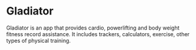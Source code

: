# Gladiator
Gladiator is an app that provides cardio, powerlifting and body weight fitness record assistance. It includes trackers, calculators, exercise, other types of physical training.
